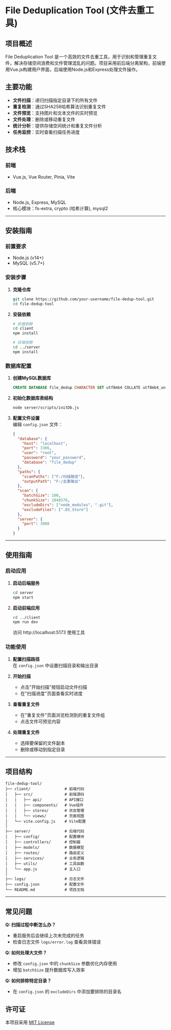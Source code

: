 # File Deduplication Tool (文件去重工具)

## 项目概述
File Deduplication Tool 是一个高效的文件去重工具，用于识别和管理重复文件，解决存储空间浪费和文件管理混乱的问题。项目采用前后端分离架构，前端使用Vue.js构建用户界面，后端使用Node.js和Express处理文件操作。

## 主要功能
- **文件扫描**：递归扫描指定目录下的所有文件
- **重复检测**：通过SHA256哈希算法识别重复文件
- **文件预览**：支持图片和文本文件的实时预览
- **文件处理**：删除或移动重复文件
- **统计分析**：提供存储空间统计和重复文件分析
- **任务监控**：实时查看扫描任务进度

## 技术栈
### 前端
- Vue.js, Vue Router, Pinia, Vite

### 后端
- Node.js, Express, MySQL
- 核心模块：fs-extra, crypto (哈希计算), mysql2

---

## 安装指南

### 前置要求
- Node.js (v14+)
- MySQL (v5.7+)

### 安装步骤
1. **克隆仓库**
   ```bash
   git clone https://github.com/your-username/file-dedup-tool.git
   cd file-dedup-tool
   ```

2. **安装依赖**
   ```bash
   # 前端依赖
   cd client
   npm install
   
   # 后端依赖
   cd ../server
   npm install
   ```

### 数据库配置
1. **创建MySQL数据库**
   ```sql
   CREATE DATABASE file_dedup CHARACTER SET utf8mb4 COLLATE utf8mb4_unicode_ci;
   ```

2. **初始化数据库表结构**
   ```bash
   node server/scripts/initDb.js
   ```

3. **配置文件设置**  
   编辑 `config.json` 文件：
   ```json
   {
     "database": {
       "host": "localhost",
       "port": 3306,
       "user": "root",
       "password": "your_password",
       "database": "file_dedup"
     },
     "paths": {
       "scanPaths": ["F:/扫描路径"],
       "outputPath": "F:/去重输出"
     },
     "scan": {
       "batchSize": 100,
       "chunkSize": 1048576,
       "excludeDirs": ["node_modules", ".git"],
       "excludeFiles": [".DS_Store"]
     },
     "server": {
       "port": 3000
     }
   }
   ```

---

## 使用指南
### 启动应用
1. **启动后端服务**
   ```bash
   cd server
   npm start
   ```

2. **启动前端应用**
   ```bash
   cd ../client
   npm run dev
   ```
   访问 http://localhost:5173 使用工具

### 功能使用
1. **配置扫描路径**  
   在 `config.json` 中设置扫描目录和输出目录

2. **开始扫描**  
   - 点击"开始扫描"按钮启动文件扫描
   - 在"扫描进度"页面查看实时进度

3. **查看重复文件**  
   - 在"重复文件"页面浏览检测到的重复文件组
   - 点击文件可预览内容

4. **处理重复文件**  
   - 选择要保留的文件副本
   - 删除或移动到指定目录

---

## 项目结构
```plaintext
file-dedup-tool/
├── client/               # 前端代码
│   ├── src/              # 前端源码
│   │   ├── api/          # API接口
│   │   ├── components/   # Vue组件
│   │   ├── stores/       # 状态管理
│   │   └── views/        # 页面视图
│   └── vite.config.js    # Vite配置
│
├── server/               # 后端代码
│   ├── config/           # 配置模块
│   ├── controllers/      # 控制器
│   ├── models/           # 数据模型
│   ├── routes/           # 路由定义
│   ├── services/         # 业务逻辑
│   ├── utils/            # 工具函数
│   └── app.js            # 主入口
│
├── logs/                 # 日志文件
├── config.json           # 配置文件
└── README.md             # 项目文档
```

---

## 常见问题
**Q: 扫描过程中断怎么办？**  
- 重启服务后会继续上次未完成的任务
- 检查日志文件 `logs/error.log` 查看具体错误

**Q: 如何处理大文件？**  
- 修改 `config.json` 中的 `chunkSize` 参数优化内存使用
- 增加 `batchSize` 提升数据库写入效率

**Q: 如何排除特定目录？**  
- 在 `config.json` 的 `excludeDirs` 中添加要排除的目录名


## 许可证
本项目采用 [MIT License](LICENSE)